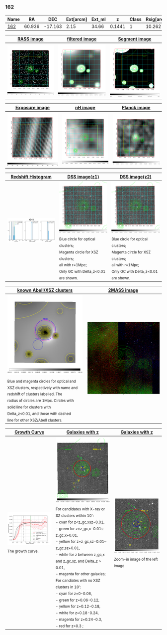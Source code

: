 <div STYLE="page-break-after: always;"></div>

### 162

|Name          |RA          |DEC      | Ext[arcm] | Ext_ml | z    | Class| Rsig[arcmin] | CRsig[c/s] | CR500[c/s] | R500[Mpc] |L500[erg/s]|F500[erg/s/cm^2]| M500[Msun]|Tx[keV]|beta|GC(XSZ,Delta_z<0.01)| GC(OPT,Delta_z<0.01)|GC|alias|
|--------------|------------|------------|---|---|-----------|--------|------|------|----|----|----|----|----|----|----|----|----|----|---|
|[162](script/162.md)     | 60.936       | -17.163       | 2.15    | 34.66   | 0.1441 | 1   | 10.262 |0.126 |0.118 |0.919 |1.304e+44 |2.339e-12 |2.540e+14 |3.984 |3.000 |-, |Wen, |Tar, |k245|

|[RASS image](../image/162/162_img.pdf)|[filtered image](../image/162/162_fil.pdf)|[Segment image](../image/162/162_seg.pdf)|
|-------------------|--------------------|-------------------|
| <img src="../image/162/162_img.png" width="300">  | <img src="../image/162/162_fil.png" width="300">   | <img src="../image/162/162_seg.png" width="300">  |

|[Exposure image](../image/162/162_mex.pdf)| [nH image](../image/162/162_nh.pdf)| [Planck image](../image/162/162_p.pdf)|
|-------------------|--------------------|-------------------|
|<img src="../image/162/162_mex.png" width="300">   | <img src="../image/162/162_nh.png" width="300">    | <img src="../image/162/162_p.png" width="300"> |

|[Redshift Histogram](../image/162/162_zg.pdf) | [DSS image(z1)](../image/162/162_dss_z1.pdf)      |  [DSS image(z2)](../image/162/162_dss_z2.pdf)    |
|-------------------|--------------------|-------------------|
|<img src="../image/162/162_zg.png" width="300"> |<img src="../image/162/162_dss_z1.png" width="300"> <sub><br>Blue circle for optical clusters; <br>Magenta circle for XSZ clusters; <br>all with r=1Mpc; <br>Only GC with Delta_z<0.01 are shown. </sub>| <img src="../image/162/162_dss_z2.png" width="300"><sub><br>Blue circle for optical clusters; <br>Magenta circle for XSZ clusters; <br>all with r=1Mpc; <br>Only GC with Delta_z<0.01 are shown. </sub> |

|[known Abell/XSZ clusters](../image/162/162_m.pdf) | [2MASS image](../image/162/162_2mass.pdf)      |
|-------------------|-------------------|
|<img src=../image/162/162_m.png width="300"> <sub><br>Blue and magenta circles for optical and <br>XSZ clusters, respectively with name and <br>redshift of clusters labelled. The <br>radius of circles are 1Mpc. Circles with <br>solid line for clusters with <br>Delta_z<0.01, and those with dashed <br>line for other XSZ/Abell clusters.        </sub>|<img src="../image/162/162_2mass.png" width="300">  |

|[Growth Curve](../image/162/162_gca_all.png) |[Galaxies with z](../image/162/162_opt_ned.pdf) |[Galaxies with z](../image/162/162_opt_ned_zoom.pdf) |
|-------------------|-------------------|-------------------|
| <img src="../image/162/162_gca_all.png" width="300"> <sub><br>The growth curve.</sub>| <img src=../image/162/162_opt_ned.png width="300"> <br><sub> For candidates with X-ray or SZ clusters within 10': <br> - cyan for z<z_gc,xsz-0.01, <br> - green for z=z_gc,x-0.01~ z_gc,x+0.01, <br> - yellow for z=z_gc,sz-0.01~ z_gc,sz+0.01, <br> - white for z between z_gc,x and z_gc,sz, and Delta_z > 0.01, <br> - magenta for other galaxies; <br>For candiates with no XSZ clusters in 10': <br> - cyan for z=0-0.06, <br> - green for z=0.06-0.12, <br> - yellow for z=0.12-0.18, <br> - white for z=0.18-0.24, <br> - magenta for z=0.24-0.3, <br> - red for z>0.3 ;  </sub>|<img src=../image/162/162_opt_ned_zoom.png width="300">  <br><sub> Zoom-in image of the left image</sub>|





